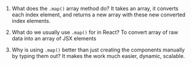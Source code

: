 1. What does the `.map()` array method do? It takes an array, it converts each index element, and returns a new array with these new converted index elements.



2. What do we usually use `.map()` for in React? To convert array of raw data into an array of JSX elements



3. Why is using `.map()` better than just creating the components
   manually by typing them out? It makes the work much easier, dynamic, scalable.